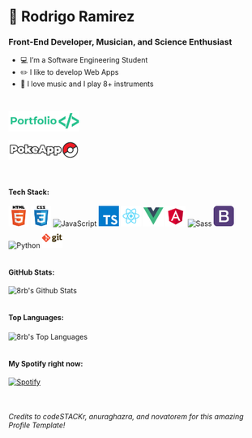 
# 👋 Rodrigo Ramirez

### Front-End Developer, Musician, and Science Enthusiast

- 💻 I’m a Software Engineering Student
- ✏️ I like to develop Web Apps
- 🎹 I love music and I play 8+ instruments

<br/>

<a href="https://rodrigo.onrender.com/" target="_blank"><img style="display:inline-block" alt="Portfolio" height="40px" src="https://raw.githubusercontent.com/8rb/8rb/master/assets/Portfolio.png?raw=true" /></a>

<a href="https://pokeapp.onrender.com/search" target="_blank"><img style="display:inline-block" alt="PokeApp" height="40px" src="https://raw.githubusercontent.com/8rb/8rb/master/assets/PokeApp.png?raw=true" /></a>


<br/>

#### Tech Stack:
<div align="left">
<img  alt="HTML5" height="40px" src="https://raw.githubusercontent.com/github/explore/80688e429a7d4ef2fca1e82350fe8e3517d3494d/topics/html/html.png" />
<img alt="CSS3" height="40px" src="https://raw.githubusercontent.com/github/explore/80688e429a7d4ef2fca1e82350fe8e3517d3494d/topics/css/css.png" />
<img alt="JavaScript" height="40px" src="https://upload.wikimedia.org/wikipedia/commons/9/99/Unofficial_JavaScript_logo_2.svg" >
<img alt="TypeScript" height="40px" src="https://raw.githubusercontent.com/github/explore/80688e429a7d4ef2fca1e82350fe8e3517d3494d/topics/typescript/typescript.png" />
<img alt="React" height="40px" src="https://raw.githubusercontent.com/github/explore/80688e429a7d4ef2fca1e82350fe8e3517d3494d/topics/react/react.png" />
<img alt="Vue" width="40px" src="https://raw.githubusercontent.com/github/explore/80688e429a7d4ef2fca1e82350fe8e3517d3494d/topics/vue/vue.png" />
<img alt="Angular" height="40px" src="https://raw.githubusercontent.com/github/explore/80688e429a7d4ef2fca1e82350fe8e3517d3494d/topics/angular/angular.png" />
<img alt="Sass" height="40px" src="https://firebasestorage.googleapis.com/v0/b/myportfolio-5ee7d.appspot.com/o/skills%2Fsass.png?alt=media&token=8aae7470-5b7f-4692-9aaf-6d20ee2df44d" />
<img alt="Bootstrap" height="40px" src="https://raw.githubusercontent.com/github/explore/80688e429a7d4ef2fca1e82350fe8e3517d3494d/topics/bootstrap/bootstrap.png" />
<img alt="Python" height="40px" src="https://firebasestorage.googleapis.com/v0/b/myportfolio-5ee7d.appspot.com/o/skills%2Fpython.png?alt=media&token=c4e0dd5b-b9fe-4a52-aa2b-04d388d22791" />
<img alt="Git" height="40px" src="https://raw.githubusercontent.com/github/explore/80688e429a7d4ef2fca1e82350fe8e3517d3494d/topics/git/git.png?raw=true" />
</div>


<br/>

#### GitHub Stats:
<div align="left">
<img height="170px" alt="8rb's Github Stats" src="https://github-readme-stats.8rb.vercel.app/api?username=8rb&show_icons=true&hide_border=true&bg_color=0d1117&title_color=9cffd6&text_color=dbdbdb&icon_color=9cffd6" />
</div>


<br/>

#### Top Languages:
<div align="left">
<img align="center" alt="8rb's Top Languages" src="https://github-readme-stats.vercel.app/api/top-langs/?username=8rb&exclude_repo=InterLab-Server-Side-Software&langs_count=8&layout=compact&hide_border=true&bg_color=0d1117&title_color=dbdbdb&text_color=ebebeb" /> 
</div>


<br/>

#### My Spotify right now:
[![Spotify](https://spotifyplaying-pphmmwf12.vercel.app/api/spotify)](https://open.spotify.com/user/rodrigo8rb)


<br/>

###### Credits to codeSTACKr, anuraghazra, and novatorem for this amazing Profile Template!